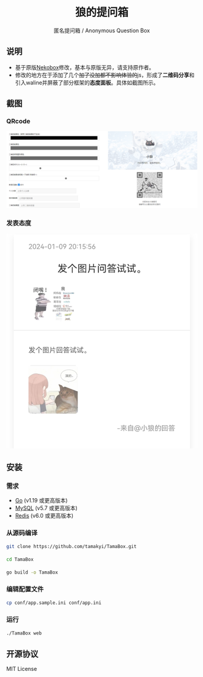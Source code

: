 <h1 align="center">狼的提问箱</h1>

<p align="center">
匿名提问箱 / Anonymous Question Box

## 说明
* 基于原版[Nekobox](https://github.com/NekoWheel/NekoBox)修改，基本与原版无异，请支持原作者。
* 修改的地方在于添加了几个~~加了没加都不影响体验的~~js，形成了**二维码分享**和引入waline并屏蔽了部分框架的**态度面板**。具体如截图所示。

## 截图

### QRcode
![QRCode](./dev/erweima.png#gh-light-mode-only)

### 发表态度
![CWP](./dev/commitwithpic.png#gh-light-mode-only)

## 安装

### 需求

* [Go](https://golang.org/dl/) (v1.19 或更高版本)
* [MySQL](https://www.mysql.com/downloads/) (v5.7 或更高版本)
* [Redis](https://redis.io/download/) (v6.0 或更高版本)

### 从源码编译

```bash
git clone https://github.com/tamakyi/TamaBox.git

cd TamaBox

go build -o TamaBox
```

### 编辑配置文件

```bash
cp conf/app.sample.ini conf/app.ini
```

### 运行

```bash
./TamaBox web
```

## 开源协议

MIT License

